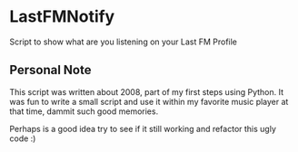 # LastFMNotify

Script to show what are you listening on your Last FM Profile

## Personal Note
This script was written about 2008, part of my first steps using Python. It was fun to write a small script and use it within my favorite music player at that time, dammit such good memories.

Perhaps is a good idea try to see if it still working and refactor this ugly code :) 
